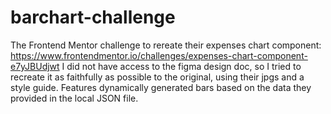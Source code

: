 # barchart-challenge
The Frontend Mentor challenge to rereate their expenses chart component: https://www.frontendmentor.io/challenges/expenses-chart-component-e7yJBUdjwt
I did not have access to the figma design doc, so I tried to recreate it as faithfully as possible to the original, using their jpgs and a style guide.
Features dynamically generated bars based on the data they provided in the local JSON file.
